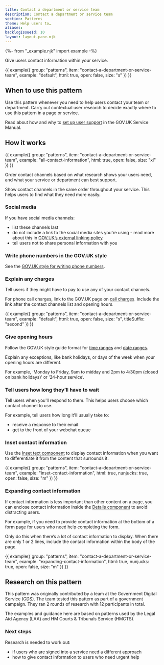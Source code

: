```yaml
---
title: Contact a department or service team
description: Contact a department or service team
section: Patterns
theme: Help users to…
aliases:
backlogIssueId: 10
layout: layout-pane.njk
---
```


{%- from "_example.njk" import example -%}

Give users contact information within your service.

{{ example({ group: "patterns", item: "contact-a-department-or-service-team", example: "default", html: true, open: false, size: "s" }) }}

## When to use this pattern

Use this pattern whenever you need to help users contact your team or department. Carry out contextual user research to decide exactly where to use this pattern in a page or service.

Read about how and why to [set up user support](https://www.gov.uk/service-manual/helping-people-to-use-your-service/set-up-and-manage-user-support) in the GOV.UK Service Manual.

## How it works

{{ example({ group: "patterns", item: "contact-a-department-or-service-team", example: "all-contact-information", html: true, open: false, size: "xl" }) }}

Order contact channels based on what research shows your users need, and what your service or department can best support.

Show contact channels in the same order throughout your service. This helps users to find what they need more easily.

### Social media

If you have social media channels:

- list these channels last
- do not include a link to the social media sites you're using - read more about this in [GOV.UK’s external linking policy](https://www.gov.uk/guidance/content-design/links#linking-policy)
- tell users not to share personal information with you

### Write phone numbers in the GOV.UK style

See the [GOV.UK style for writing phone numbers](https://www.gov.uk/guidance/style-guide/a-to-z#telephone-numbers).

### Explain any charges

Tell users if they might have to pay to use any of your contact channels.

For phone call charges, link to the GOV.UK page on [call charges](https://www.gov.uk/call-charges). Include the link after the contact channels list and opening hours.

{{ example({ group: "patterns", item: "contact-a-department-or-service-team", example: "default", html: true, open: false, size: "s", titleSuffix: "second" }) }}

### Give opening hours

Follow the GOV.UK style guide format for [time ranges](https://www.gov.uk/guidance/style-guide/a-to-z#times) and [date ranges](https://www.gov.uk/guidance/style-guide/a-to-z#dates).

Explain any exceptions, like bank holidays, or days of the week when your opening hours are different.

For example, ‘Monday to Friday, 9am to midday and 2pm to 4:30pm (closed on bank holidays)’ or ‘24-hour service’.

### Tell users how long they’ll have to wait

Tell users when you'll respond to them. This helps users choose which contact channel to use.

For example, tell users how long it'll usually take to:

- receive a response to their email
- get to the front of your webchat queue

### Inset contact information

Use the [Inset text component](/components/inset-text/) to display contact information when you want to differentiate it from the content that surrounds it.

{{ example({ group: "patterns", item: "contact-a-department-or-service-team", example: "inset-contact-information", html: true, nunjucks: true, open: false, size: "m" }) }}

### Expanding contact information

If contact information is less important than other content on a page, you can enclose contact information inside the [Details component](/components/details/) to avoid distracting users.

For example, if you need to provide contact information at the bottom of a form page for users who need help completing the form.

Only do this when there’s a lot of contact information to display. When there are only 1 or 2 lines, include the contact information within the body of the page.

{{ example({ group: "patterns", item: "contact-a-department-or-service-team", example: "expanding-contact-information", html: true, nunjucks: true, open: false, size: "m" }) }}

## Research on this pattern

This pattern was originally contributed by a team at the Government Digital Service (GDS). The team tested this pattern as part of a government campaign. They ran 2 rounds of research with 12 participants in total.

The examples and guidance here are based on patterns used by the Legal Aid Agency (LAA) and HM Courts & Tribunals Service (HMCTS).

### Next steps

Research is needed to work out:

- if users who are signed into a service need a different approach
- how to give contact information to users who need urgent help
